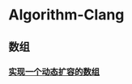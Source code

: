 # Algorithm-Clang
## 数组

### [实现一个动态扩容的数组](https://github.com/ajuse/Algorithm-Clang/blob/master/array/dyna_array.c)
